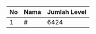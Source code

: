 | No | Nama            | Jumlah Level |
|----|-----------------|--------------|
| 1  | #    |    6424        |
